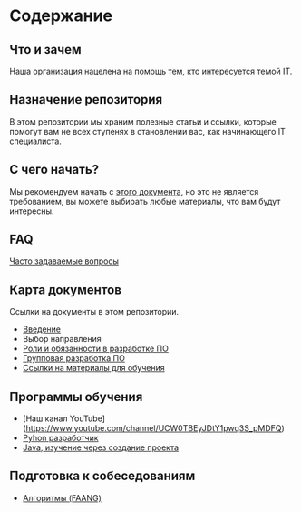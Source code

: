 # Содержание

## Что и зачем

Наша организация нацелена на помощь тем, кто интересуется темой IT. 

## Назначение репозитория

В этом репозитории мы храним полезные статьи и ссылки, которые помогут вам не всех ступенях в становлении вас, как начинающего IT специалиста. 

## С чего начать? 

Мы рекомендуем начать с [этого документа](introduction.md), но это не является требованием, вы можете выбирать любые материалы, что вам будут интересны. 

## FAQ

[Часто задаваемые вопросы](https://github.com/Entering-IT/documentation/discussions/categories/q-a)


## Карта документов

Ссылки на документы в этом репозитории. 

- [Введение](introduction.md)
- Выбор направления
- [Роли и обязанности в разработке ПО](common/RolesAndResponsibilities.md)
- [Групповая разработка ПО](common/TeamAndSoftwareDevelopment.md)
- [Ссылки на материалы для обучения](links.md)

## Программы обучения
- [Наш канал YouTube] (https://www.youtube.com/channel/UCW0TBEyJDtY1pwq3S_pMDFQ)
- [Pyhon разработчик](python/roadmap.md)
- [Java, изучение через создание проекта](https://www.youtube.com/watch?v=TpxGzbn2_x4&list=PLyxk-1FCKqockmP-fXZmHQ7UlYP3qvZRa)

## Подготовка к собеседованиям

- [Алгоритмы (FAANG)](interview/algorithms_basics.md)
